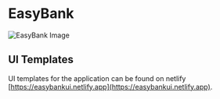 # EasyBank
![EasyBank Image](https://res.cloudinary.com/ridumatics/image/upload/v1624992515/easybank_swln70.png)

## UI Templates

UI templates for the application can be found on netlify  [https://easybankui.netlify.app](https://easybankui.netlify.app).
